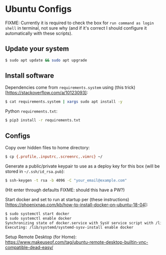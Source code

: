 # Ubuntu Configs

FIXME: Currently it is required to check the box for `run command as login shell` in terminal, not sure why (and if it's correct I should configure it automatically with these scripts).

## Update your system

```bash
$ sudo apt update && sudo apt upgrade
```

## Install software

Dependencies come from `requirements.system` using (this trick)[https://stackoverflow.com/a/10123093]:
```bash
$ cat requirements.system | xargs sudo apt install -y
```

Python `requirements.txt`:
```bash
$ pip3 install -r requirements.txt
```

## Configs

Copy over hidden files to home directory:
```bash
$ cp {.profile,.inputrc,.screenrc,.vimrc} ~/
```

Generate a public/private keypair to use as a deploy key for this box (will be stored in `~/.ssh/id_rsa.pub`):
```bash
$ ssh-keygen -t rsa -b 4096 -C "your_email@example.com"
```
(Hit enter through defaults FIXME: should this have a PW?)

Start docker and set to run at startup per (these instructions)[https://phoenixnap.com/kb/how-to-install-docker-on-ubuntu-18-04]:
```bash
$ sudo systemctl start docker
$ sudo systemctl enable docker
Synchronizing state of docker.service with SysV service script with /lib/systemd/systemd-sysv-install.
Executing: /lib/systemd/systemd-sysv-install enable docker
```

Setup Remote Desktop (for Home):
https://www.makeuseof.com/tag/ubuntu-remote-desktop-builtin-vnc-compatible-dead-easy/
